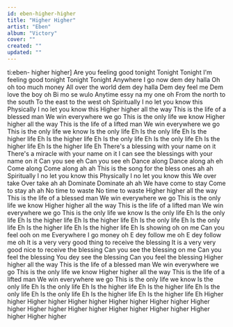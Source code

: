 ```yaml
---
id: eben-higher-higher
title: "Higher Higher"
artist: "Eben"
album: "Victory"
cover: ""
created: ""
updated: ""
---
```


ti:eben- higher higher]
Are you feeling good tonight
Tonight
Tonight
I'm feeling good tonight
Tonight
Tonight
Anywhere I go now dem dey halla
Oh oh too much money
All over the world dem dey halla
Dem dey feel me
Dem love the boy oh
Bi mo se wulo
Anytime essy na my one oh
From the north to the south
To the east to the west oh
Spiritually I no let you know this
Physically I no let you know this
Higher higher all the way
This is the life of a blessed man
We win everywhere we go
This is the only life we know
Higher higher all the way
This is the life of a lifted man
We win everywhere we go
This is the only life we know
Is the only life
Eh
Is the only life
Eh
Is the higher life
Eh
Is the higher life
Eh
Is the only life
Eh
Is the only life
Eh
Is the higher life
Eh
Is the higher life
Eh
There's a blessing with your name on it
There's a miracle with your name on it
I can see the blessings with your name on it
Can you see eh
Can you see eh
Dance along
Dance along ah eh
Come along
Come along ah ah
This is the song for the bless ones ah ah
Spiritually I no let you know this
Physically I no let you know this
We over take
Over take ah ah
Dominate
Dominate ah ah
We have come to stay
Come to stay ah ah
No time to waste
No time to waste
Higher higher all the way
This is the life of a blessed man
We win everywhere we go
This is the only life we know
Higher higher all the way
This is the life of a lifted man
We win everywhere we go
This is the only life we know
Is the only life
Eh
Is the only life
Eh
Is the higher life
Eh
Is the higher life
Eh
Is the only life
Eh
Is the only life
Eh
Is the higher life
Eh
Is the higher life
Eh
Is showing oh on me
Can you feel ooh on me
Everywhere I go money oh
E dey follow me oh
E dey follow me oh
It is a very very good thing to receive the blessing
It is a very very good nice to receive the blessing
Can you see the blessing on me
Can you feel the blessing
You dey see the blessing
Can you feel the blessing
Higher higher all the way
This is the life of a blessed man
We win everywhere we go
This is the only life we know
Higher higher all the way
This is the life of a lifted man
We win everywhere we go
This is the only life we know
Is the only life
Eh
Is the only life
Eh
Is the higher life
Eh
Is the higher life
Eh
Is the only life
Eh
Is the only life
Eh
Is the higher life
Eh
Is the higher life
Eh
Higher higher
Higher higher
Higher higher
Higher higher
Higher higher
Higher higher
Higher higher
Higher higher
Higher higher
Higher higher
Higher higher
Higher higher